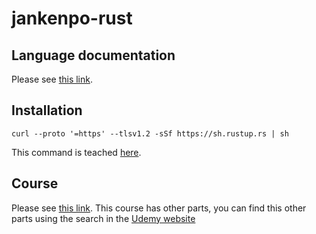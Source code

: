 # jankenpo-rust


## Language documentation

Please see [this link](https://www.rust-lang.org).


## Installation

```
curl --proto '=https' --tlsv1.2 -sSf https://sh.rustup.rs | sh
```

This command is teached [here](https://www.rust-lang.org/tools/install).


## Course

Please see [this link](https://www.udemy.com/course/rust-programming-crash-course-for-beginners-part-1/). This course has other parts, you can find this other parts using the search in the [Udemy website](https://www.udemy.com)